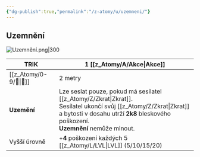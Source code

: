 ```yaml
---
{"dg-publish":true,"permalink":"/z-atomy/u/uzemneni/"}
---
```


## Uzemnění
![Uzemnění.png|300](/img/user/z_img/Uzemn%C4%9Bn%C3%AD.png)

| TRIK         | 1 [[z_Atomy/A/Akce\|Akce]]                                                                                                                                                                 |
| ------------ | -------------------------------------------------------------------------------------------------------------------------------------------------------------------------- |
| [[z_Atomy/0-9/🏹\|🏹]]       | 2 metry                                                                                                                                                                    |
| **Uzemění**  | Lze seslat pouze, pokud má sesílatel [[z_Atomy/Z/Zkrat\|Zkrat]]. <br>Sesílatel ukončí svůj [[z_Atomy/Z/Zkrat\|Zkrat]] a bytosti v dosahu utrží **2k8** bleskového poškození. <br>**Uzemnění** nemůže minout. |
| Vyšší úrovně | +**4** poškození každých 5 [[z_Atomy/L/LVL\|LVL]] (5/10/15/20)                                                                                                                            |
